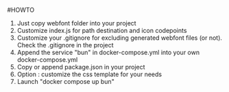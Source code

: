 #HOWTO
1. Just copy webfont folder into your project
2. Customize index.js for path destination and icon codepoints
3. Customize your .gitignore for excluding generated webfont files (or not). Check the .gitignore in the project
4. Append the service "bun" in docker-compose.yml into your own docker-compose.yml
5. Copy or append package.json in your project
6. Option : customize the css template for your needs
7. Launch "docker compose up bun"
